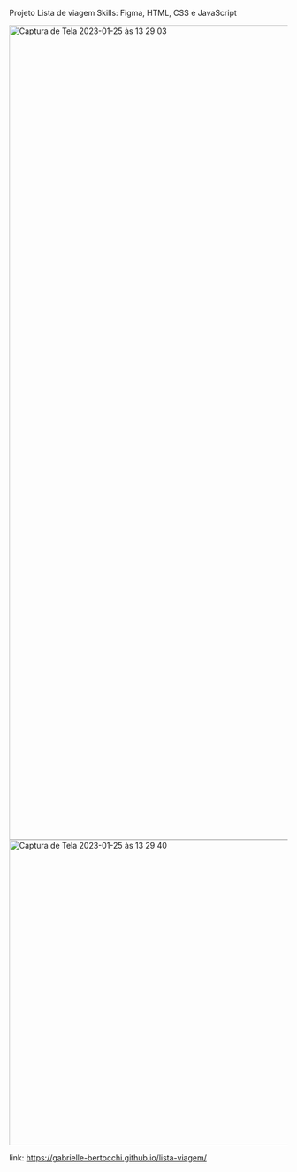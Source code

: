 Projeto Lista de viagem
Skills: Figma, HTML, CSS e JavaScript

<img width="1471" alt="Captura de Tela 2023-01-25 às 13 29 03" src="https://user-images.githubusercontent.com/99894790/215061572-acf59fcd-aeb8-41bd-b0ec-a2ef0d7f7480.png">

<img width="552" alt="Captura de Tela 2023-01-25 às 13 29 40" src="https://user-images.githubusercontent.com/99894790/215061590-72a3c98c-9f0c-499e-8da3-ff74a250972e.png">

link: https://gabrielle-bertocchi.github.io/lista-viagem/
